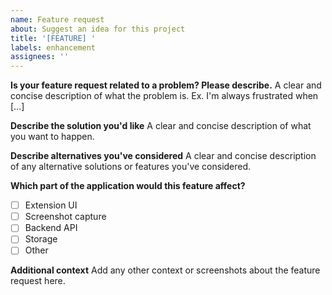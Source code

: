 ```yaml
---
name: Feature request
about: Suggest an idea for this project
title: '[FEATURE] '
labels: enhancement
assignees: ''
---
```


**Is your feature request related to a problem? Please describe.**
A clear and concise description of what the problem is. Ex. I'm always frustrated when [...]

**Describe the solution you'd like**
A clear and concise description of what you want to happen.

**Describe alternatives you've considered**
A clear and concise description of any alternative solutions or features you've considered.

**Which part of the application would this feature affect?**
- [ ] Extension UI
- [ ] Screenshot capture
- [ ] Backend API
- [ ] Storage
- [ ] Other

**Additional context**
Add any other context or screenshots about the feature request here. 
